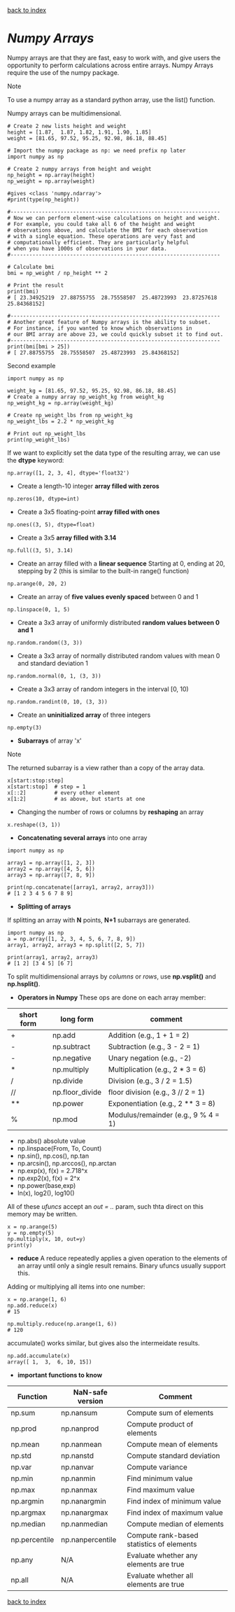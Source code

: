 [back to index](README.md)

# *Numpy Arrays*
Numpy arrays are that they are fast, easy to work with, and give users the opportunity to perform calculations
across entire arrays. Numpy Arrays require the use of the numpy package.
> [!NOTE]
> To use a numpy array as a standard python array, use the list() function.

Numpy arrays can be multidimensional.

```
# Create 2 new lists height and weight
height = [1.87,  1.87, 1.82, 1.91, 1.90, 1.85]
weight = [81.65, 97.52, 95.25, 92.98, 86.18, 88.45]
          
# Import the numpy package as np: we need prefix np later
import numpy as np
          
# Create 2 numpy arrays from height and weight
np_height = np.array(height)
np_weight = np.array(weight)
          
#gives <class 'numpy.ndarray'>
#print(type(np_height))
          
#-------------------------------------------------------------------
# Now we can perform element-wise calculations on height and weight.
# For example, you could take all 6 of the height and weight
# observations above, and calculate the BMI for each observation
# with a single equation. These operations are very fast and
# computationally efficient. They are particularly helpful
# when you have 1000s of observations in your data.
#-------------------------------------------------------------------
          
# Calculate bmi
bmi = np_weight / np_height ** 2
          
# Print the result
print(bmi)
# [ 23.34925219  27.88755755  28.75558507  25.48723993  23.87257618 25.84368152]

#-------------------------------------------------------------------
# Another great feature of Numpy arrays is the ability to subset.
# For instance, if you wanted to know which observations in
# our BMI array are above 23, we could quickly subset it to find out.
#-------------------------------------------------------------------
print(bmi[bmi > 25])
# [ 27.88755755  28.75558507  25.48723993  25.84368152]
```

Second example
```
import numpy as np

weight_kg = [81.65, 97.52, 95.25, 92.98, 86.18, 88.45]
# Create a numpy array np_weight_kg from weight_kg
np_weight_kg = np.array(weight_kg)

# Create np_weight_lbs from np_weight_kg
np_weight_lbs = 2.2 * np_weight_kg

# Print out np_weight_lbs
print(np_weight_lbs)
```

If we want to explicitly set the data type of the resulting array, we can use the **dtype** keyword:
```
np.array([1, 2, 3, 4], dtype='float32')
```

* Create a length-10 integer **array filled with zeros**
```
np.zeros(10, dtype=int)
```
* Create a 3x5 floating-point **array filled with ones**
```
np.ones((3, 5), dtype=float)
```
* Create a 3x5 **array filled with 3.14**
```
np.full((3, 5), 3.14)
```
* Create an array filled with a **linear sequence** Starting at 0, ending at 20, stepping by 2
(this is similar to the built-in range() function)
```
np.arange(0, 20, 2)
```
* Create an array of **five values evenly spaced** between 0 and 1
```
np.linspace(0, 1, 5)
```
* Create a 3x3 array of uniformly distributed **random values between 0 and 1**
```
np.random.random((3, 3))
```
* Create a 3x3 array of normally distributed random values with mean 0 and standard deviation 1
```
np.random.normal(0, 1, (3, 3))
```
* Create a 3x3 array of random integers in the interval [0, 10)
```
np.random.randint(0, 10, (3, 3))
```
* Create an **uninitialized array** of three integers
```
np.empty(3)
```
* **Subarrays** of array 'x'
> [!NOTE]
> The returned subarray is a view rather than a copy of the array data. 
```
x[start:stop:step]
x[start:stop]  # step = 1
x[::2]         # every other element
x[1:2]         # as above, but starts at one
```
* Changing the number of rows or columns by **reshaping** an array
```
x.reshape((3, 1))
```
* **Concatenating several arrays** into one array
```
import numpy as np

array1 = np.array([1, 2, 3])
array2 = np.array([4, 5, 6])
array3 = np.array([7, 8, 9])

print(np.concatenate([array1, array2, array3]))
# [1 2 3 4 5 6 7 8 9]
```
* **Splitting of arrays**

If splitting an array with **N** points, **N+1** subarrays are generated.
```
import numpy as np
a = np.array([1, 2, 3, 4, 5, 6, 7, 8, 9])
array1, array2, array3 = np.split([2, 5, 7])

print(array1, array2, array3)
# [1 2] [3 4 5] [6 7]
```

To split multidimensional arrays by *columns* or *rows*, use **np.vsplit()** and **np.hsplit()**.

* **Operators in Numpy**
These ops are done on each array member:

| short form | long form | comment |
| -----------| --------- | ------- |
| \+ 	   | np.add 	| Addition (e.g., 1 \+ 1 = 2) |
| \- 	   | np.subtract 	| Subtraction (e.g., 3 \- 2 = 1) |
| \- 	   | np.negative 	| Unary negation (e.g., \-2) |
| \* 	   | np.multiply 	| Multiplication (e.g., 2 \* 3 = 6) |
| \/ 	   | np.divide 	| Division (e.g., 3 \/ 2 = 1.5) |
| \/\/ 	   | np.floor_divide| floor division (e.g., 3 \/\/ 2 = 1) |
| \*\* 	   | np.power 	| Exponentiation (e.g., 2 \*\* 3 = 8) |
| \% 	   | np.mod 	| Modulus/remainder (e.g., 9 \% 4 = 1) |

* np.abs() absolute value
* np.linspace(From, To, Count)
* np.sin(), np.cos(), np.tan
* np.arcsin(), np.arccos(), np.arctan
* np.exp(x), f(x) = 2.718^x
* np.exp2(x), f(x) = 2^x
* np.power(base,exp)
* ln(x), log2(), log10()

All of these *ufuncs* accept an *out = ..* param, such thta direct on this memory may be written.
```
x = np.arange(5)
y = np.empty(5)
np.multiply(x, 10, out=y)
print(y)
```

* **reduce**
A reduce repeatedly applies a given operation to the elements of an array until only a single result remains.
Binary ufuncs usually support this.

Adding or multiplying all items into one number:
```
x = np.arange(1, 6)
np.add.reduce(x)
# 15

np.multiply.reduce(np.arange(1, 6))
# 120
```

accumulate() works similar, but gives also the intermeidate results.
```
np.add.accumulate(x)
array([ 1,  3,  6, 10, 15])
```

* **important functions to know**  

| Function      | NaN-safe version | Comment                                   |
| ------------- | ---------------- | ----------------------------------------- |
| np.sum        | np.nansum        | Compute sum of elements                   |
| np.prod       | np.nanprod       | Compute product of elements               |
| np.mean       | np.nanmean       | Compute mean of elements                  |
| np.std        | np.nanstd        | Compute standard deviation                |
| np.var        | np.nanvar        | Compute variance                          |
| np.min        | np.nanmin        | Find minimum value                        |
| np.max        | np.nanmax        | Find maximum value                        |
| np.argmin     | np.nanargmin     | Find index of minimum value               |
| np.argmax     | np.nanargmax     | Find index of maximum value               |
| np.median     | np.nanmedian     | Compute median of elements                |
| np.percentile | np.nanpercentile | Compute rank-based statistics of elements |
| np.any        | N/A              | Evaluate whether any elements are true    |
| np.all        | N/A              | Evaluate whether all elements are true    |



[back to index](README.md)
